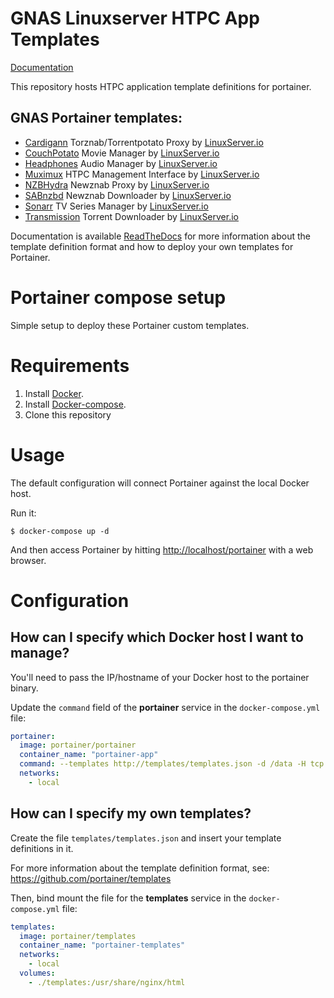 # GNAS Linuxserver HTPC App Templates

[Documentation](https://github.com/gtrummell/gnas-portainer-templates/wiki)

This repository hosts HTPC application template definitions for portainer.


## GNAS Portainer templates:

* [Cardigann](https://hub.docker.com/r/linuxserver/cardigann) Torznab/Torrentpotato Proxy by [LinuxServer.io](https://linuxserver.io)
* [CouchPotato](https://hub.docker.com/r/linuxserver/couchpotato) Movie Manager by [LinuxServer.io](https://linuxserver.io)
* [Headphones](https://hub.docker.com/r/linuxserver/headphones) Audio Manager by [LinuxServer.io](https://linuxserver.io)
* [Muximux](https://hub.docker.com/r/linuxserver/muximux) HTPC Management Interface by [LinuxServer.io](https://linuxserver.io)
* [NZBHydra](https://hub.docker.com/r/linuxserver/hydra) Newznab Proxy by [LinuxServer.io](https://linuxserver.io)
* [SABnzbd](https://hub.docker.com/r/linuxserver/sabnzbd) Newznab Downloader by [LinuxServer.io](https://linuxserver.io)
* [Sonarr](https://hub.docker.com/r/linuxserver/sonarr) TV Series Manager by [LinuxServer.io](https://linuxserver.io)
* [Transmission](https://hub.docker.com/r/linuxserver/transmission) Torrent Downloader by [LinuxServer.io](https://linuxserver.io)

Documentation is available [ReadTheDocs](http://portainer.readthedocs.io/en/latest/templates.html) for more information about the template definition format and how to deploy your own templates for Portainer.

# Portainer compose setup

Simple setup to deploy these Portainer custom templates.

# Requirements

1. Install [Docker](http://docker.io).
2. Install [Docker-compose](http://docs.docker.com/compose/install/).
3. Clone this repository

# Usage

The default configuration will connect Portainer against the local Docker host.

Run it:

```
$ docker-compose up -d
```

And then access Portainer by hitting [http://localhost/portainer](http://localhost/portainer) with a web browser.

# Configuration

## How can I specify which Docker host I want to manage?

You'll need to pass the IP/hostname of your Docker host to the portainer binary.

Update the `command` field of the **portainer** service in the `docker-compose.yml` file:

```yml
portainer:
  image: portainer/portainer
  container_name: "portainer-app"
  command: --templates http://templates/templates.json -d /data -H tcp://<DOCKER_HOST>:<DOCKER_PORT>
  networks:
    - local
```

## How can I specify my own templates?

Create the file `templates/templates.json` and insert your template definitions in it.

For more information about the template definition format, see: https://github.com/portainer/templates

Then, bind mount the file for the **templates** service in the `docker-compose.yml` file:

```yml
templates:
  image: portainer/templates
  container_name: "portainer-templates"
  networks:
    - local
  volumes:
    - ./templates:/usr/share/nginx/html
```